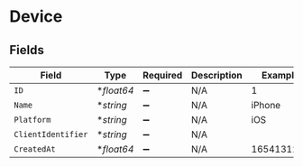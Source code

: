 # Device


## Fields

| Field              | Type               | Required           | Description        | Example            |
| ------------------ | ------------------ | ------------------ | ------------------ | ------------------ |
| `ID`               | **float64*         | :heavy_minus_sign: | N/A                | 1                  |
| `Name`             | **string*          | :heavy_minus_sign: | N/A                | iPhone             |
| `Platform`         | **string*          | :heavy_minus_sign: | N/A                | iOS                |
| `ClientIdentifier` | **string*          | :heavy_minus_sign: | N/A                |                    |
| `CreatedAt`        | **float64*         | :heavy_minus_sign: | N/A                | 1654131230         |